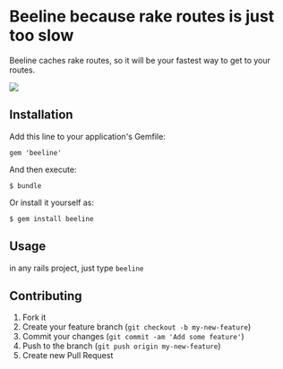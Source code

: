 # Beeline because rake routes is just too slow #

Beeline caches rake routes, so it will be your fastest way to get to your routes.

<img class='img-responsive' src='{{site.url}}/images/project/beeline/beeline.gif' />

## Installation

Add this line to your application's Gemfile:

    gem 'beeline'

And then execute:

    $ bundle

Or install it yourself as:

    $ gem install beeline

## Usage

in any rails project, just type ```beeline```

## Contributing

1. Fork it
2. Create your feature branch (`git checkout -b my-new-feature`)
3. Commit your changes (`git commit -am 'Add some feature'`)
4. Push to the branch (`git push origin my-new-feature`)
5. Create new Pull Request
